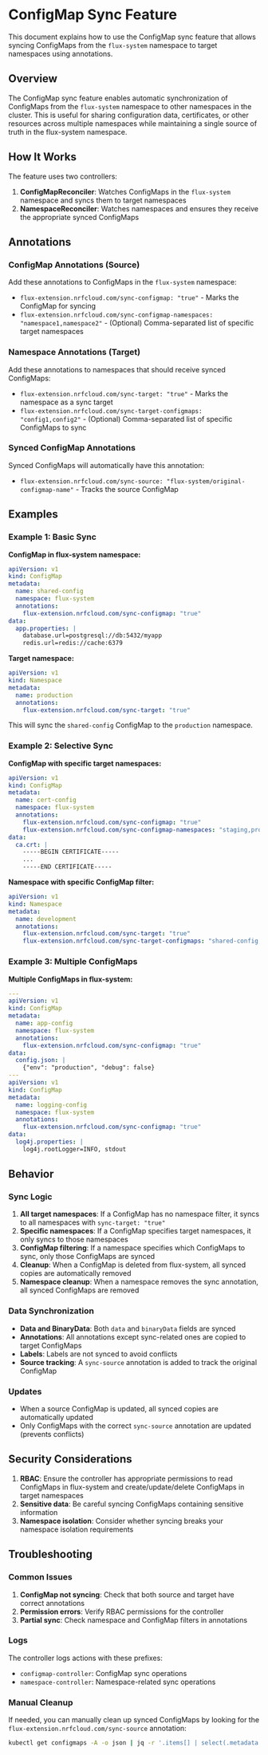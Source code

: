 # ConfigMap Sync Feature

This document explains how to use the ConfigMap sync feature that allows syncing ConfigMaps from the `flux-system` namespace to target namespaces using annotations.

## Overview

The ConfigMap sync feature enables automatic synchronization of ConfigMaps from the `flux-system` namespace to other namespaces in the cluster. This is useful for sharing configuration data, certificates, or other resources across multiple namespaces while maintaining a single source of truth in the flux-system namespace.

## How It Works

The feature uses two controllers:

1. **ConfigMapReconciler**: Watches ConfigMaps in the `flux-system` namespace and syncs them to target namespaces
2. **NamespaceReconciler**: Watches namespaces and ensures they receive the appropriate synced ConfigMaps

## Annotations

### ConfigMap Annotations (Source)

Add these annotations to ConfigMaps in the `flux-system` namespace:

- `flux-extension.nrfcloud.com/sync-configmap: "true"` - Marks the ConfigMap for syncing
- `flux-extension.nrfcloud.com/sync-configmap-namespaces: "namespace1,namespace2"` - (Optional) Comma-separated list of specific target namespaces

### Namespace Annotations (Target)

Add these annotations to namespaces that should receive synced ConfigMaps:

- `flux-extension.nrfcloud.com/sync-target: "true"` - Marks the namespace as a sync target
- `flux-extension.nrfcloud.com/sync-target-configmaps: "config1,config2"` - (Optional) Comma-separated list of specific ConfigMaps to sync

### Synced ConfigMap Annotations

Synced ConfigMaps will automatically have this annotation:

- `flux-extension.nrfcloud.com/sync-source: "flux-system/original-configmap-name"` - Tracks the source ConfigMap

## Examples

### Example 1: Basic Sync

**ConfigMap in flux-system namespace:**
```yaml
apiVersion: v1
kind: ConfigMap
metadata:
  name: shared-config
  namespace: flux-system
  annotations:
    flux-extension.nrfcloud.com/sync-configmap: "true"
data:
  app.properties: |
    database.url=postgresql://db:5432/myapp
    redis.url=redis://cache:6379
```

**Target namespace:**
```yaml
apiVersion: v1
kind: Namespace
metadata:
  name: production
  annotations:
    flux-extension.nrfcloud.com/sync-target: "true"
```

This will sync the `shared-config` ConfigMap to the `production` namespace.

### Example 2: Selective Sync

**ConfigMap with specific target namespaces:**
```yaml
apiVersion: v1
kind: ConfigMap
metadata:
  name: cert-config
  namespace: flux-system
  annotations:
    flux-extension.nrfcloud.com/sync-configmap: "true"
    flux-extension.nrfcloud.com/sync-configmap-namespaces: "staging,production"
data:
  ca.crt: |
    -----BEGIN CERTIFICATE-----
    ...
    -----END CERTIFICATE-----
```

**Namespace with specific ConfigMap filter:**
```yaml
apiVersion: v1
kind: Namespace
metadata:
  name: development
  annotations:
    flux-extension.nrfcloud.com/sync-target: "true"
    flux-extension.nrfcloud.com/sync-target-configmaps: "shared-config,dev-config"
```

### Example 3: Multiple ConfigMaps

**Multiple ConfigMaps in flux-system:**
```yaml
---
apiVersion: v1
kind: ConfigMap
metadata:
  name: app-config
  namespace: flux-system
  annotations:
    flux-extension.nrfcloud.com/sync-configmap: "true"
data:
  config.json: |
    {"env": "production", "debug": false}
---
apiVersion: v1
kind: ConfigMap
metadata:
  name: logging-config
  namespace: flux-system
  annotations:
    flux-extension.nrfcloud.com/sync-configmap: "true"
data:
  log4j.properties: |
    log4j.rootLogger=INFO, stdout
```

## Behavior

### Sync Logic

1. **All target namespaces**: If a ConfigMap has no namespace filter, it syncs to all namespaces with `sync-target: "true"`
2. **Specific namespaces**: If a ConfigMap specifies target namespaces, it only syncs to those namespaces
3. **ConfigMap filtering**: If a namespace specifies which ConfigMaps to sync, only those ConfigMaps are synced
4. **Cleanup**: When a ConfigMap is deleted from flux-system, all synced copies are automatically removed
5. **Namespace cleanup**: When a namespace removes the sync annotation, all synced ConfigMaps are removed

### Data Synchronization

- **Data and BinaryData**: Both `data` and `binaryData` fields are synced
- **Annotations**: All annotations except sync-related ones are copied to target ConfigMaps
- **Labels**: Labels are not synced to avoid conflicts
- **Source tracking**: A `sync-source` annotation is added to track the original ConfigMap

### Updates

- When a source ConfigMap is updated, all synced copies are automatically updated
- Only ConfigMaps with the correct `sync-source` annotation are updated (prevents conflicts)

## Security Considerations

1. **RBAC**: Ensure the controller has appropriate permissions to read ConfigMaps in flux-system and create/update/delete ConfigMaps in target namespaces
2. **Sensitive data**: Be careful syncing ConfigMaps containing sensitive information
3. **Namespace isolation**: Consider whether syncing breaks your namespace isolation requirements

## Troubleshooting

### Common Issues

1. **ConfigMap not syncing**: Check that both source and target have correct annotations
2. **Permission errors**: Verify RBAC permissions for the controller
3. **Partial sync**: Check namespace and ConfigMap filters in annotations

### Logs

The controller logs actions with these prefixes:
- `configmap-controller`: ConfigMap sync operations
- `namespace-controller`: Namespace-related sync operations

### Manual Cleanup

If needed, you can manually clean up synced ConfigMaps by looking for the `flux-extension.nrfcloud.com/sync-source` annotation:

```bash
kubectl get configmaps -A -o json | jq -r '.items[] | select(.metadata.annotations["flux-extension.nrfcloud.com/sync-source"]) | "\(.metadata.namespace)/\(.metadata.name)"'
```
